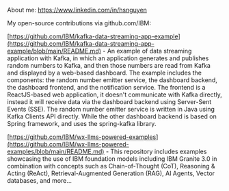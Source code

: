
About me: https://www.linkedin.com/in/hsnguyen

My open-source contributions via github.com/IBM:

[https://github.com/IBM/kafka-data-streaming-app-example](https://github.com/IBM/kafka-data-streaming-app-example/blob/main/README.md) - An example of data streaming application with Kafka, in which an application generates and publishes random numbers to Kafka, and then those numbers are read from Kafka and displayed by a web-based dashboard. The example includes the components: the random number emitter service, the dashboard backend, the dashboard frontend, and the notification service. The frontend is a ReactJS-based web application, it doesn't communicate with Kafka directly, instead it will receive data via the dashboard backend using Server-Sent Events (SSE). The random number emitter service is written in Java using Kafka Clients API directly. While the other dashboard backend is based on Spring framework, and uses the spring-kafka library.

[https://github.com/IBM/wx-llms-powered-examples](https://github.com/IBM/wx-llms-powered-examples/blob/main/README.md) - This repository includes examples showcasing the use of IBM foundation models including IBM Granite 3.0 in combination with concepts such as Chain-of-Thought (CoT), Reasoning & Acting (ReAct), Retrieval-Augmented Generation (RAG), AI Agents, Vector databases, and more...


